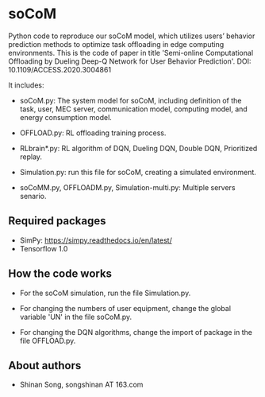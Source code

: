# soCoM
Python code to reproduce our soCoM model, which utilizes users’ behavior prediction methods to optimize task offloading in edge computing environments. This is the code of paper in title 'Semi-online Computational Offloading by Dueling Deep-Q Network for User Behavior Prediction'.
DOI: 10.1109/ACCESS.2020.3004861

It includes:

- soCoM.py: The system model for soCoM, including definition of the task, user, MEC server, communication model, computing model, and energy consumption model.

- OFFLOAD.py: RL offloading training process.

- RLbrain*.py: RL algorithm of DQN, Dueling DQN, Double DQN, Prioritized replay.

- Simulation.py: run this file for soCoM, creating a simulated environment.

- soCoMM.py, OFFLOADM.py, Simulation-multi.py: Multiple servers senario.

## Required packages
- SimPy:  https://simpy.readthedocs.io/en/latest/
- Tensorflow 1.0

## How the code works
- For the soCoM simulation, run the file Simulation.py.

- For changing the numbers of user equipment, change the global variable 'UN' in the file soCoM.py.

- For changing the DQN algorithms, change the import of package in the file OFFLOAD.py.

## About authors
- Shinan Song, songshinan AT 163.com
